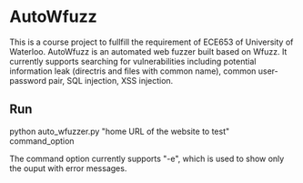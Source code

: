 # AutoWfuzz

This is a course project to fullfill the requirement of ECE653 of University of Waterloo. AutoWfuzz is an automated web fuzzer built based on Wfuzz. It currently supports searching for vulnerabilities including potential information leak (directris and files with common name), common user-password pair, SQL injection, XSS injection. 

## Run
python auto_wfuzzer.py "home URL of the website to test" command_option

The command option currently supports "-e", which is used to show only the ouput with error messages. 

